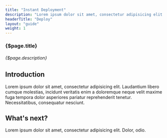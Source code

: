 ```yaml
---
title: "Instant Deployment"
description: "Lorem ipsum dolor sit amet, consectetur adipisicing elit. Alias, quisquam."
headerTitle: "Deploy"
layout: "guide"
weight: 1
---
```


### {$page.title}

###### {$page.description}

<article id="1">

## Introduction

Lorem ipsum dolor sit amet, consectetur adipisicing elit. Laudantium libero cumque molestias, incidunt veritatis enim a doloremque neque velit maxime fuga tempora dolor asperiores pariatur reprehenderit tenetur. Necessitatibus, consequatur nesciunt.

</article>

## What's next?

Lorem ipsum dolor sit amet, consectetur adipisicing elit. Dolor, odio.
